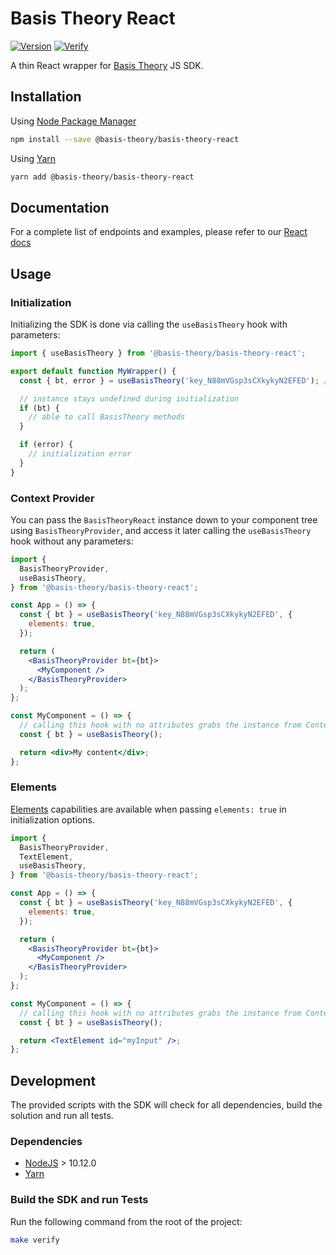 # Basis Theory React

[![Version](https://img.shields.io/npm/v/@basis-theory/basis-theory-react.svg)](https://www.npmjs.org/package/@basis-theory/basis-theory-react)
[![Verify](https://github.com/Basis-Theory/basis-theory-react/actions/workflows/release.yml/badge.svg)](https://github.com/Basis-Theory/basis-theory-react/actions/workflows/release.yml)

A thin React wrapper for [Basis Theory](https://basistheory.com/) JS SDK.

## Installation

Using [Node Package Manager](https://docs.npmjs.com/)

```sh
npm install --save @basis-theory/basis-theory-react
```

Using [Yarn](https://classic.yarnpkg.com/en/docs/)

```sh
yarn add @basis-theory/basis-theory-react
```

## Documentation

For a complete list of endpoints and examples, please refer to our [React docs](https://docs.basistheory.com/elements#react-package)

## Usage

### Initialization

Initializing the SDK is done via calling the `useBasisTheory` hook with parameters:

```jsx
import { useBasisTheory } from '@basis-theory/basis-theory-react';

export default function MyWrapper() {
  const { bt, error } = useBasisTheory('key_N88mVGsp3sCXkykyN2EFED'); // replace with your application key

  // instance stays undefined during initialization
  if (bt) {
    // able to call BasisTheory methods
  }

  if (error) {
    // initialization error
  }
}
```

### Context Provider

You can pass the `BasisTheoryReact` instance down to your component tree using `BasisTheoryProvider`, and access it later calling the `useBasisTheory` hook without any parameters:

```jsx
import {
  BasisTheoryProvider,
  useBasisTheory,
} from '@basis-theory/basis-theory-react';

const App = () => {
  const { bt } = useBasisTheory('key_N88mVGsp3sCXkykyN2EFED', {
    elements: true,
  });

  return (
    <BasisTheoryProvider bt={bt}>
      <MyComponent />
    </BasisTheoryProvider>
  );
};

const MyComponent = () => {
  // calling this hook with no attributes grabs the instance from Context
  const { bt } = useBasisTheory();

  return <div>My content</div>;
};
```

### Elements

[Elements](https://docs.basistheory.com/elements) capabilities are available when passing `elements: true` in initialization options.

```jsx
import {
  BasisTheoryProvider,
  TextElement,
  useBasisTheory,
} from '@basis-theory/basis-theory-react';

const App = () => {
  const { bt } = useBasisTheory('key_N88mVGsp3sCXkykyN2EFED', {
    elements: true,
  });

  return (
    <BasisTheoryProvider bt={bt}>
      <MyComponent />
    </BasisTheoryProvider>
  );
};

const MyComponent = () => {
  // calling this hook with no attributes grabs the instance from Context
  const { bt } = useBasisTheory();

  return <TextElement id="myInput" />;
};
```

## Development

The provided scripts with the SDK will check for all dependencies, build the solution and run all tests.

### Dependencies

- [NodeJS](https://nodejs.org/en/) > 10.12.0
- [Yarn](https://classic.yarnpkg.com/en/docs/)

### Build the SDK and run Tests

Run the following command from the root of the project:

```sh
make verify
```
